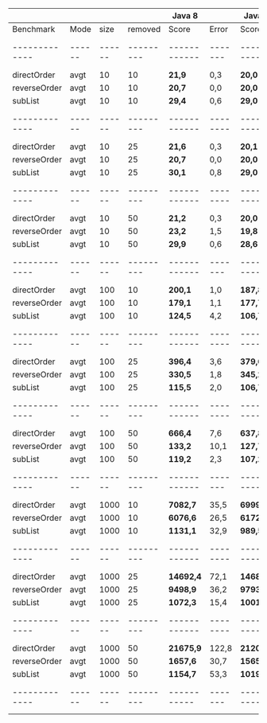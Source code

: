 |             |      |      |         |    Java 8 |       |    Java 9  |       |      |
|-------------|------|------|---------|------------|-------|------------|-------|------|
| Benchmark   | Mode | size | removed |      Score| Error |       Score| Error | Unit |
|-------------|------|------|---------|------------|-------|------------|-------|------|
| directOrder | avgt |   10 |      10 |    **21,9**|  0,3  |   **20,0**|  0,1  | ns/op|
| reverseOrder| avgt |   10 |      10 |    **20,7**|  0,0  |   **20,0**|  0,1  | ns/op|
| subList     | avgt |   10 |      10 |    **29,4**|  0,6  |   **29,0**|  0,1  | ns/op|
|-------------|------|------|---------|------------|--------|-----------|-------|------|
| directOrder | avgt |   10 |      25 |    **21,6**|  0,3  |   **20,1**|  0,1  | ns/op|
| reverseOrder| avgt |   10 |      25 |    **20,7**|  0,0  |   **20,0**|  0,1  | ns/op|
| subList     | avgt |   10 |      25 |    **30,1**|  0,8  |   **29,0**|  0,1  | ns/op|
|-------------|------|------|---------|------------|--------|-----------|-------|------|
| directOrder | avgt |   10 |      50 |    **21,2**|  0,3  |   **20,0**|  0,0  | ns/op|
| reverseOrder| avgt |   10 |      50 |    **23,2**|  1,5  |   **19,8**|  0,0  | ns/op|
| subList     | avgt |   10 |      50 |    **29,9**|  0,6  |   **28,6**|  0,1  | ns/op|
|-------------|------|------|---------|------------|-------|------------|-------|------|
| directOrder | avgt |  100 |      10 |   **200,1**|  1,0  |   **187,8**|  0,8  | ns/op|
| reverseOrder| avgt |  100 |      10 |   **179,1**|  1,1  |   **177,7**|  0,6  | ns/op|
| subList     | avgt |  100 |      10 |   **124,5**|  4,2  |   **106,7**|  0,1  | ns/op|
|-------------|------|------|---------|------------|--------|-----------|-------|------|
| directOrder | avgt |  100 |      25 |   **396,4**|  3,6  |   **379,6**|  1,2  | ns/op|
| reverseOrder| avgt |  100 |      25 |   **330,5**|  1,8  |   **345,2**|  1,3  | ns/op|
| subList     | avgt |  100 |      25 |   **115,5**|  2,0  |   **106,7**|  0,1  | ns/op|
|-------------|------|------|---------|------------|--------|-----------|-------|------|
| directOrder | avgt |  100 |      50 |   **666,4**|  7,6  |   **637,8**|  2,7  | ns/op|
| reverseOrder| avgt |  100 |      50 |   **133,2**| 10,1  |   **127,7**|  0,4  | ns/op|
| subList     | avgt |  100 |      50 |   **119,2**|  2,3  |   **107,2**|  0,3  | ns/op|
|-------------|------|------|---------|------------|-------|------------|-------|------|
| directOrder | avgt | 1000 |      10 |  **7082,7**| 35,5  |   **6999,1**|  25,6  | ns/op|
| reverseOrder| avgt | 1000 |      10 |  **6076,6**| 26,5  |   **6172,7**|  25,5  | ns/op|
| subList     | avgt | 1000 |      10 |  **1131,1**| 32,9  |    **989,5**|   2,5  | ns/op|
|-------------|------|------|---------|------------|--------|-----------|-------|------|
| directOrder | avgt | 1000 |      25 | **14692,4**| 72,1  |   **14688,4**|  57,4  | ns/op|
| reverseOrder| avgt | 1000 |      25 |  **9498,9**| 36,2  |    **9793,3**|  52,2  | ns/op|
| subList     | avgt | 1000 |      25 |  **1072,3**| 15,4  |    **1001,0**|   5,0  | ns/op|
|-------------|------|------|---------|------------|--------|-----------|-------|------|
| directOrder | avgt | 1000 |      50 | **21675,9**|122,8 |   **21201,1**|  83,4  | ns/op|
| reverseOrder| avgt | 1000 |      50 |  **1657,6**| 30,7 |    **1565,1**|   3,3  | ns/op|
| subList     | avgt | 1000 |      50 |  **1154,7**| 53,3 |    **1019,0**|   1,8  | ns/op|
|-------------|------|------|---------|-----------|-------|------------|-------|------|